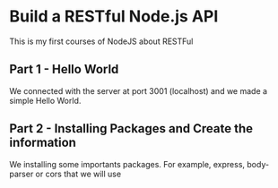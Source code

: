 # Build a RESTful Node.js API

This is my first courses of NodeJS about RESTFul

## Part 1 - Hello World

We connected with the server at port 3001 (localhost) and we made a simple Hello World.

## Part 2 - Installing Packages and Create the information

We installing some importants packages. For example, express, body-parser or cors that we will use 
